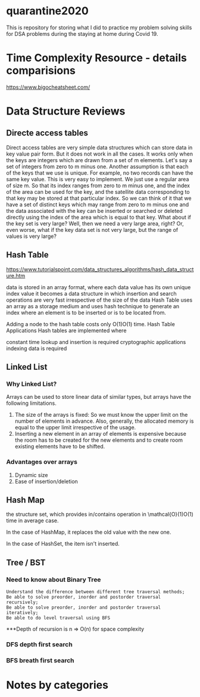 # quarantine2020
This is repository for storing what I did to practice my problem solving skills for DSA problems during the staying at home during Covid 19. 

# Time Complexity Resource - details comparisions

https://www.bigocheatsheet.com/

# Data Structure Reviews
## Directe access tables 
Direct access tables are very simple data structures which can store data in key value pair form. But it does not work in all the cases. It works only when the keys are integers which are drawn from a set of m elements. Let's say a set of integers from zero to m minus one. Another assumption is that each of the keys that we use is unique. For example, no two records can have the same key value. This is very easy to implement. We just use a regular area of size m. So that its index ranges from zero to m minus one, and the index of the area can be used for the key, and the satellite data corresponding to that key may be stored at that particular index. So we can think of it that we have a set of distinct keys which may range from zero to m minus one and the data associated with the key can be inserted or searched or deleted directly using the index of the area which is equal to that key. What about if the key set is very large? Well, then we need a very large area, right? Or, even worse, what if the key data set is not very large, but the range of values is very large? 

## Hash Table 
https://www.tutorialspoint.com/data_structures_algorithms/hash_data_structure.htm

data is stored in an array format, where each data value has its own unique index value
it becomes a data structure in which insertion and search operations are very fast irrespective of the size of the data
Hash Table uses an array as a storage medium and uses hash technique to generate an index where an element is to be inserted or is to be located from.

Adding a node to the hash table costs only O(1)O(1) time.
Hash Table Applications
Hash tables are implemented where

constant time lookup and insertion is required
cryptographic applications
indexing data is required

## Linked List

### Why Linked List?
Arrays can be used to store linear data of similar types, but arrays have the following limitations.
1) The size of the arrays is fixed: So we must know the upper limit on the number of elements in advance. Also, generally, the allocated memory is equal to the upper limit irrespective of the usage.
2) Inserting a new element in an array of elements is expensive because the room has to be created for the new elements and to create room existing elements have to be shifted.

### Advantages over arrays
1) Dynamic size
2) Ease of insertion/deletion

## Hash Map

 the structure set, which provides in/contains operation in \mathcal{O}(1)O(1) time in average case.
 
In the case of HashMap, it replaces the old value with the new one.

In the case of HashSet, the item isn't inserted.

## Tree / BST
### Need to know about Binary Tree
```
Understand the difference between different tree traversal methods;
Be able to solve preorder, inorder and postorder traversal recursively;
Be able to solve preorder, inorder and postorder traversal iteratively;
Be able to do level traversal using BFS
```

***Depth of recursion is n => O(n) for space complexity

### DFS depth first search


### BFS breath first search

# Notes by categories




